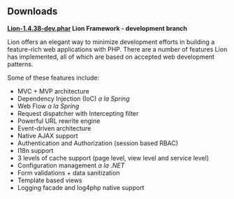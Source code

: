 ## Downloads ##

**[Lion-1.4.38-dev.phar](https://lion-framework.googlecode.com/files/lion.phar) Lion Framework - development branch**

Lion offers an elegant way to minimize development efforts in building a feature-rich web applications with PHP.
There are a number of features Lion has implemented, all of which are based on accepted web development patterns.

Some of these features include:

  * MVC + MVP architecture
  * Dependency Injection (IoC) _a la Spring_
  * Web Flow _a la Spring_
  * Request dispatcher with Intercepting filter
  * Powerful URL rewrite engine
  * Event-driven architecture
  * Native AJAX support
  * Authentication and Authorization (session based RBAC)
  * I18n support
  * 3 levels of cache support (page level, view level and service level)
  * Configuration management _a la .NET_
  * Form validations + data sanitization
  * Template based views
  * Logging facade and log4php native support